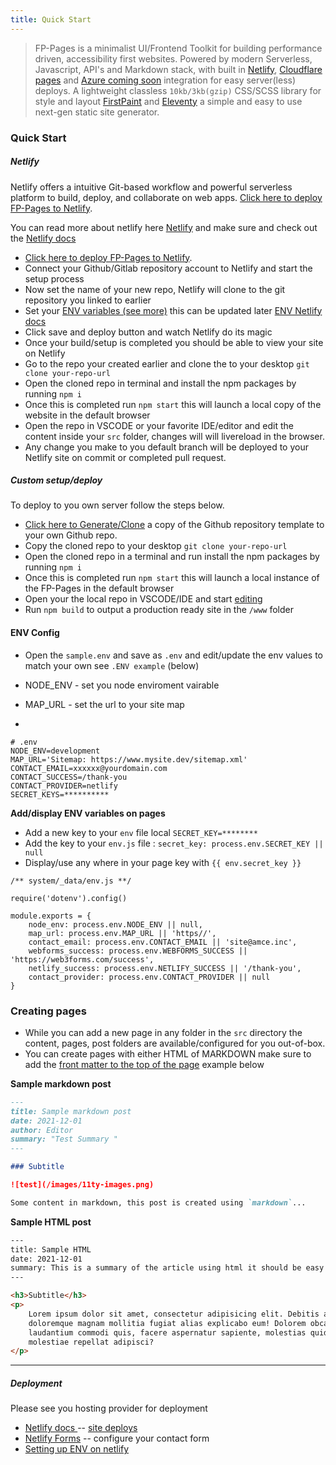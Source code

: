 ```yaml
---
title: Quick Start
---
```


> FP-Pages is a minimalist UI/Frontend Toolkit for building performance driven, accessibility first websites. Powered by modern Serverless, Javascript, API's and Markdown stack, with built in [Netlify](https://www.netlify.com/), [Cloudflare pages](https://pages.cloudflare.com/) and [Azure coming soon](https://azure.microsoft.com/) integration for easy server(less) deploys. A lightweight classless `10kb/3kb(gzip)` CSS/SCSS library for style and layout [FirstPaint](https://npmjs.org/package/@shawnsandy/first-paint) and  [Eleventy](https://11ty.dev) a simple and easy to use next-gen static site generator.

### Quick Start

##### Netlify

Netlify offers a intuitive Git-based workflow and powerful serverless platform to build, deploy, and collaborate on web apps.
 [Click here to deploy FP-Pages to Netlify](https://app.netlify.com/start/deploy?repository=https://github.com/shawn-sandy/fp-pages).

 You can read more about netlify here [Netlify](https://www.netlify.com/) and make sure and check out the [Netlify docs](https://docs.netlify.com/)

*  [Click here to deploy FP-Pages to Netlify](https://app.netlify.com/start/deploy?repository=https://github.com/shawn-sandy/fp-pages).
* Connect your Github/Gitlab repository account to Netlify and start the setup process
* Now set the name of your new repo, Netlify will clone to the git repository you linked to earlier
* Set your [ENV variables (see more)](#env-config) this can be updated later [ENV Netlify docs](https://docs.netlify.com/configure-builds/environment-variables/)
* Click save and deploy button and watch Netlify do its magic
* Once your build/setup is completed you should be able to view your site on Netlify
* Go to the repo your created earlier and clone the to your desktop `git clone your-repo-url`
* Open the cloned repo in terminal and install the npm packages by running `npm i`
* Once this is completed run `npm start` this will launch a local copy of the website in the default browser
* Open the repo in VSCODE or your favorite IDE/editor and edit the content inside your `src` folder, changes will will livereload in the browser.
* Any change you make to you default branch will be deployed to your Netlify site on commit or completed pull request.

##### Custom setup/deploy

To deploy to you own server follow the steps below.

* [Click here to Generate/Clone](https://github.com/shawn-sandy/fp-pages/generate) a copy of the Github repository template to your own Github repo.
* Copy the cloned repo to your desktop `git clone your-repo-url`
* Open the cloned repo in a terminal and run install the npm packages by running `npm i`
* Once this is completed run `npm start` this will launch a local instance of the FP-Pages in the default browser
* Open your the local repo in VSCODE/IDE and start [editing](#creating-pages)
* Run `npm build` to output a production ready site in the `/www` folder

#### ENV Config

* Open the `sample.env` and save as `.env` and edit/update the env values to match your own see `.ENV example` (below)

* NODE_ENV - set you node enviroment vairable
* MAP_URL - set the url to your site map

*

``` env
# .env
NODE_ENV=development
MAP_URL='Sitemap: https://www.mysite.dev/sitemap.xml'
CONTACT_EMAIL=xxxxxx@yourdomain.com
CONTACT_SUCCESS=/thank-you
CONTACT_PROVIDER=netlify
SECRET_KEYS=**********
```

**Add/display ENV variables on pages**

* Add a new key to your `env` file local `SECRET_KEY=********`
* Add the key to your `env.js` file : `secret_key: process.env.SECRET_KEY || null`
* Display/use any where in your page key with `{{ env.secret_key }}`

``` JS
/** system/_data/env.js **/

require('dotenv').config()

module.exports = {
    node_env: process.env.NODE_ENV || null,
    map_url: process.env.MAP_URL || 'https//',
    contact_email: process.env.CONTACT_EMAIL || 'site@amce.inc',
    webforms_success: process.env.WEBFORMS_SUCCESS || 'https://web3forms.com/success',
    netlify_success: process.env.NETLIFY_SUCCESS || '/thank-you',
    contact_provider: process.env.CONTACT_PROVIDER || null
}
```

### Creating pages

* While you can add a new page in any folder in the `src` directory the content, pages, post folders are available/configured for you out-of-box.
* You can create pages with either HTML of MARKDOWN make sure to add the [front matter to the top of the page](https://www.11ty.dev/docs/data-frontmatter/) example below

**Sample markdown post**

``` markdown
---
title: Sample markdown post
date: 2021-12-01
author: Editor
summary: "Test Summary "
---

### Subtitle

![test](/images/11ty-images.png)

Some content in markdown, this post is created using `markdown`...

```

**Sample HTML post**

``` html
---
title: Sample HTML
date: 2021-12-01
summary: This is a summary of the article using html it should be easy
---

<h3>Subtitle</h3>
<p>
    Lorem ipsum dolor sit amet, consectetur adipisicing elit. Debitis asperiores
    doloremque magnam mollitia fugiat alias explicabo eum! Dolorem obcaecati
    laudantium commodi quis, facere aspernatur sapiente, molestias quidem
    molestiae repellat adipisci?
</p>
```

----

##### Deployment

Please see you hosting provider for deployment

* [Netlify docs ](https://docs.netlify.com/) -- [site deploys](https://docs.netlify.com/site-deploys/overview/)
* [Netlify Forms](https://docs.netlify.com/forms/setup/) -- configure your contact form
* [Setting up ENV on netlify](https://docs.netlify.com/configure-builds/environment-variables/)
